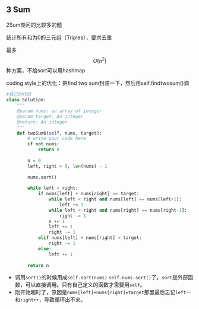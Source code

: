 ## 3 Sum

2Sum类问的比较多的题

统计所有和为0的三元组（Triples），要求去重

最多$$O(n^2)$$种方案，不给sort可以用hashmap

coding style上的优化：把find two sum封装一下，然后用self.findtwosum\(\)调



```py
#自己的代码
class Solution:
    """
    @param nums: an array of integer
    @param target: An integer
    @return: An integer
    """
    def twoSum6(self, nums, target):
        # write your code here
        if not nums:
            return 0
        
        n = 0 
        left, right = 0, len(nums) - 1 
        
        nums.sort()
        
        while left < right:
            if nums[left] + nums[right] == target:
                while left < right and nums[left] == nums[left+1]:
                    left += 1
                while left < right and nums[right] == nums[right-1]:
                    right -= 1 
                n += 1
                left += 1
                right -= 1 
            elif nums[left] + nums[right] > target:
                right -= 1 
            else:
                left += 1 
        
        return n 
```

- 调用``sort()``的时候用成``self.sort(nums)`` ``self.nums.sort()``了。``sort``是外部函数，可以直接调用。只有自己定义的函数才需要用``self``。
- 刚开始超时了，原因是``nums[left]+nums[right]=target``那里最后忘记``left--``和``right++``，导致循环出不来。



